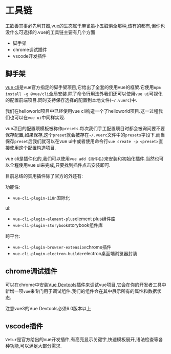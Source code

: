 # 工具链

工欲善其事必先利其器,vue的生态属于麻雀虽小五脏俱全那种,该有的都有,但你也没什么可选择的.vue的工具链主要有几个方面

+ 脚手架
+ chrome调试插件
+ vscode开发插件

## 脚手架

[vue cli](https://cli.vuejs.org/zh/guide)是vue官方指定的脚手架项目,它给出了全套的使用vue的框架.它使用`npm install -g @vue/cli`全局安装.除了命令行用法外我们还可以使用`vue ui`可视化的配置前端项目.同时支持保存选择的配置到本地文件(`~/.vuerc`)中.

我们在helloworld项目中已经使用vue cli构造一个了helloworld项目.这一过程我们也可以在`vue ui`中同样实现.

vue项目的配置项模板被称作`presets`.每次我们手工配置项目时都会被询问要不要保存配置,如果保存,这个`preset`就会被存在`~/.vuerc`文件中的`presets`字段下.而当保存`preset`后我们就可以在vue ui中或者使用命令行`vue create -p <preset>`直接使用这个配置构造项目.

vue cli是插件化的,我们可以使用`vue add {插件名}`来安装和初始化插件.当然也可以全程使用vue ui来完成,只要找到插件点击安装即可.

目前总结的实用插件除了官方的外还有:

功能性:

+ `vue-cli-plugin-i18n`国际化

ui:

+ `vue-cli-plugin-element-plus`element plus组件库
+ `vue-cli-plugin-storybook`storybook组件库

跨平台:

+ `vue-cli-plugin-browser-extension`chrome插件
+ `vue-cli-plugin-electron-builder`electron桌面端浏览器封装

## chrome调试插件

可以在chrome中安装[Vue Devtools](https://chrome.google.com/webstore/detail/vuejs-devtools/ljjemllljcmogpfapbkkighbhhppjdbg/related)插件来调试vue项目,它会在你的开发者工具中新增一项`vue`来专门用于调试组件.我们的组件会在其中展示所有的属性和数据状态.

注意vue3的Vue Devtools必须6.0版本以上

## vscode插件

`Vetur`是官方给出的vue开发插件,有高亮显示关键字,快速模板展开,语法检查等各种功能,可以满足大部分需求.

